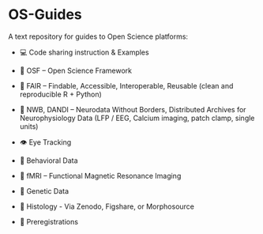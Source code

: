 # OS-Guides
A text repository for guides to Open Science platforms:

* 💻 Code sharing instruction & Examples

* 📁 OSF – Open Science Framework

* 🧪 FAIR – Findable, Accessible, Interoperable, Reusable (clean and reproducible R + Python)

* 🧠 NWB, DANDI – Neurodata Without Borders, Distributed Archives for Neurophysiology Data (LFP / EEG, Calcium imaging, patch clamp, single units)

* 👁️ Eye Tracking

* 🧍 Behavioral Data

* 🧲 fMRI – Functional Magnetic Resonance Imaging

* 🧬 Genetic Data

* 🧫 Histology - Via Zenodo, Figshare, or Morphosource

* 📝 Preregistrations
